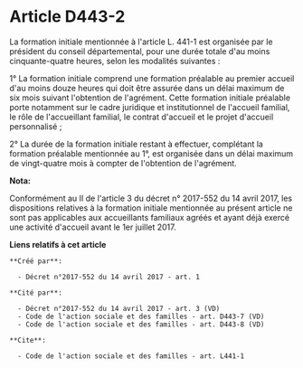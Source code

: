 # Article D443-2

La formation initiale mentionnée à l'article L. 441-1 est organisée par le président du conseil départemental, pour une durée
totale d'au moins cinquante-quatre heures, selon les modalités suivantes : 

1° La formation initiale comprend une formation préalable au premier accueil d'au moins douze heures qui doit être assurée
dans un délai maximum de six mois suivant l'obtention de l'agrément. Cette formation initiale préalable porte notamment sur
le cadre juridique et institutionnel de l'accueil familial, le rôle de l'accueillant familial, le contrat d'accueil et le
projet d'accueil personnalisé ; 

2° La durée de la formation initiale restant à effectuer, complétant la formation préalable mentionnée au 1°, est organisée
dans un délai maximum de vingt-quatre mois à compter de l'obtention de l'agrément.

**Nota:**

Conformément au II de l'article 3 du décret n° 2017-552 du 14 avril 2017, les dispositions relatives à la formation initiale
mentionnée au présent article ne sont pas applicables aux accueillants familiaux agréés et ayant déjà exercé une activité
d'accueil avant le 1er juillet 2017.

**Liens relatifs à cet article**

	**Créé par**:

	  - Décret n°2017-552 du 14 avril 2017 - art. 1

	**Cité par**:

	  - Décret n°2017-552 du 14 avril 2017 - art. 3 (VD)
	  - Code de l'action sociale et des familles - art. D443-7 (VD)
	  - Code de l'action sociale et des familles - art. D443-8 (VD)

	**Cite**:

	  - Code de l'action sociale et des familles - art. L441-1
